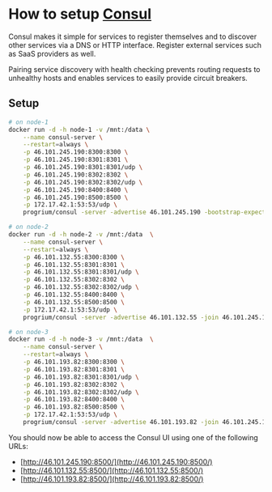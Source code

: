 # How to setup [Consul](https://consul.io/)

Consul makes it simple for services to register themselves and to discover
other services via a DNS or HTTP interface. Register external services such
as SaaS providers as well.

Pairing service discovery with health checking prevents routing requests to
unhealthy hosts and enables services to easily provide circuit breakers.

## Setup

~~~ sh
# on node-1
docker run -d -h node-1 -v /mnt:/data \
    --name consul-server \
    --restart=always \
    -p 46.101.245.190:8300:8300 \
    -p 46.101.245.190:8301:8301 \
    -p 46.101.245.190:8301:8301/udp \
    -p 46.101.245.190:8302:8302 \
    -p 46.101.245.190:8302:8302/udp \
    -p 46.101.245.190:8400:8400 \
    -p 46.101.245.190:8500:8500 \
    -p 172.17.42.1:53:53/udp \
    progrium/consul -server -advertise 46.101.245.190 -bootstrap-expect 3

# on node-2
docker run -d -h node-2 -v /mnt:/data  \
    --name consul-server \
    --restart=always \
    -p 46.101.132.55:8300:8300 \
    -p 46.101.132.55:8301:8301 \
    -p 46.101.132.55:8301:8301/udp \
    -p 46.101.132.55:8302:8302 \
    -p 46.101.132.55:8302:8302/udp \
    -p 46.101.132.55:8400:8400 \
    -p 46.101.132.55:8500:8500 \
    -p 172.17.42.1:53:53/udp \
    progrium/consul -server -advertise 46.101.132.55 -join 46.101.245.190

# on node-3
docker run -d -h node-3 -v /mnt:/data  \
    --name consul-server \
    --restart=always \
    -p 46.101.193.82:8300:8300 \
    -p 46.101.193.82:8301:8301 \
    -p 46.101.193.82:8301:8301/udp \
    -p 46.101.193.82:8302:8302 \
    -p 46.101.193.82:8302:8302/udp \
    -p 46.101.193.82:8400:8400 \
    -p 46.101.193.82:8500:8500 \
    -p 172.17.42.1:53:53/udp \
    progrium/consul -server -advertise 46.101.193.82 -join 46.101.245.190
~~~

You should now be able to access the Consul UI using one of the following URLs:

* [http://46.101.245.190:8500/](http://46.101.245.190:8500/)
* [http://46.101.132.55:8500/](http://46.101.132.55:8500/)
* [http://46.101.193.82:8500/](http://46.101.193.82:8500/)
